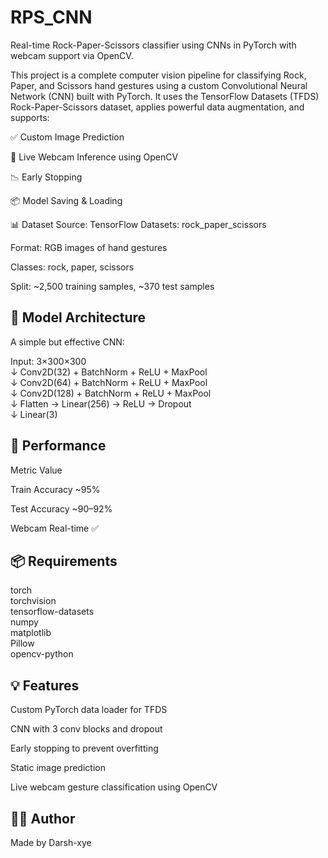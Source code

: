 # RPS_CNN
Real-time Rock-Paper-Scissors classifier using CNNs in PyTorch with webcam support via OpenCV.

This project is a complete computer vision pipeline for classifying Rock, Paper, and Scissors hand gestures using a custom Convolutional Neural Network (CNN) built with PyTorch.
It uses the TensorFlow Datasets (TFDS) Rock-Paper-Scissors dataset, applies powerful data augmentation, and supports:

✅ Custom Image Prediction

🎥 Live Webcam Inference using OpenCV

📉 Early Stopping

📦 Model Saving & Loading

📊 Dataset
Source: TensorFlow Datasets: rock_paper_scissors

Format: RGB images of hand gestures

Classes: rock, paper, scissors

Split: ~2,500 training samples, ~370 test samples

## 🧠 Model Architecture
A simple but effective CNN:

Input: 3×300×300  
↓ Conv2D(32) + BatchNorm + ReLU + MaxPool  
↓ Conv2D(64) + BatchNorm + ReLU + MaxPool  
↓ Conv2D(128) + BatchNorm + ReLU + MaxPool  
↓ Flatten → Linear(256) → ReLU → Dropout  
↓ Linear(3)


## 🧪 Performance

Metric	Value

Train Accuracy	~95%

Test Accuracy	~90–92%

Webcam	Real-time ✅

## 📦 Requirements

torch  
torchvision  
tensorflow-datasets  
numpy  
matplotlib  
Pillow  
opencv-python


## 💡 Features

Custom PyTorch data loader for TFDS

CNN with 3 conv blocks and dropout

Early stopping to prevent overfitting

Static image prediction

Live webcam gesture classification using OpenCV


## 👨‍💻 Author

Made by Darsh-xye
